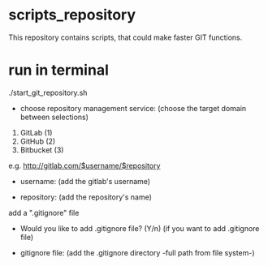 # scripts_repository
This repository contains scripts, that could make faster GIT functions.

# run in terminal
./start_git_repository.sh

- choose repository management service: (choose the target domain between selections)
 1. GitLab (1) 
 2. GitHub (2) 
 3. Bitbucket (3)

e.g. http://gitlab.com/$username/$repository

 - username: (add the gitlab's username)

 - repository: (add the repository's name)

add a ".gitignore" file
 - Would you like to add .gitignore file? (Y/n) (if you want to add .gitignore file)

 - gitignore file: (add the .gitignore directory -full path from file system-)
